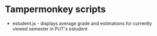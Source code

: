 # Tampermonkey scripts
- estudent.js - displays average grade and estimations for currently viewed semester in PUT's estudent

